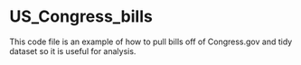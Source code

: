 # US_Congress_bills
This code file is an example of how to pull bills off of Congress.gov and tidy dataset so it is useful for analysis.
